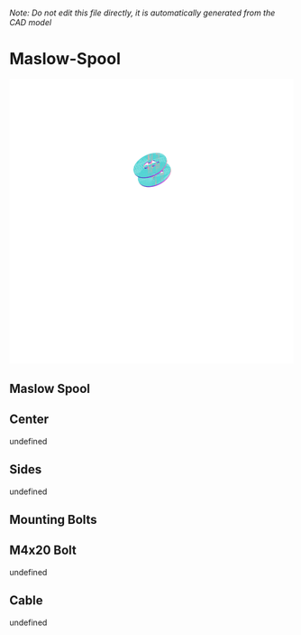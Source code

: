 ###### Note: Do not edit this file directly, it is automatically generated from the CAD model

# Maslow-Spool

![](/project.svg)

## Maslow Spool


## Center


undefined


## Sides


undefined


## Mounting Bolts


## M4x20 Bolt


undefined


## Cable


undefined


